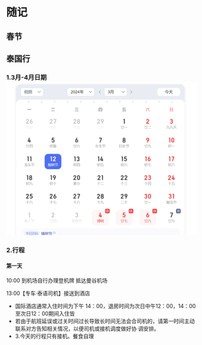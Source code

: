 # 随记

## 春节

## 泰国行

### 1.3月-4月日期![1705030867859](image/随记/1705030867859.png)

### 2.行程

#### 第一天

10:00 到机场自行办理登机牌 抵达曼谷机场

13:00【专车·泰语司机】接送到酒店

* 国际酒店通常入住时间为下午
  14：00，退房时间为次日中午12：00，14：00至次日12：00期间入住皆
* 若由于航班延误或过关时间过长导致长时间无法会合司机的，请第一时间主动联系对方告知相关情况，以便司机或接机调度做好协
  调安排。
* 3.今天的行程只有接机。餐食自理
